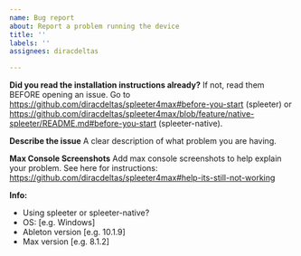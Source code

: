 ```yaml
---
name: Bug report
about: Report a problem running the device
title: ''
labels: ''
assignees: diracdeltas

---
```


**Did you read the installation instructions already?** 
If not, read them BEFORE opening an issue. Go to https://github.com/diracdeltas/spleeter4max#before-you-start (spleeter) or https://github.com/diracdeltas/spleeter4max/blob/feature/native-spleeter/README.md#before-you-start (spleeter-native).

**Describe the issue**
A clear description of what problem you are having.

**Max Console Screenshots**
Add max console screenshots to help explain your problem. See here for instructions: https://github.com/diracdeltas/spleeter4max#help-its-still-not-working

**Info:**
 - Using spleeter or spleeter-native?
 - OS: [e.g. Windows]
 - Ableton version [e.g. 10.1.9]
 - Max version [e.g. 8.1.2]
